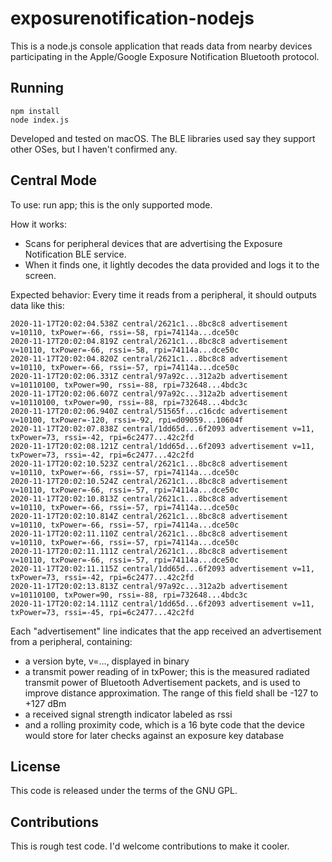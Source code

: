 # exposurenotification-nodejs

This is a node.js console application that reads data from nearby devices participating in the Apple/Google Exposure Notification Bluetooth protocol.

## Running

```
npm install
node index.js
```

Developed and tested on macOS.  The BLE libraries used say they support other OSes, but I haven't confirmed any.

## Central Mode

To use: run app; this is the only supported mode.

How it works:

- Scans for peripheral devices that are advertising the Exposure Notification BLE service.
- When it finds one, it lightly decodes the data provided and logs it to the screen.

Expected behavior: Every time it reads from a peripheral, it should outputs data like this:

```
2020-11-17T20:02:04.538Z central/2621c1...8bc8c8 advertisement v=10110, txPower=-66, rssi=-58, rpi=74114a...dce50c
2020-11-17T20:02:04.819Z central/2621c1...8bc8c8 advertisement v=10110, txPower=-66, rssi=-58, rpi=74114a...dce50c
2020-11-17T20:02:04.820Z central/2621c1...8bc8c8 advertisement v=10110, txPower=-66, rssi=-57, rpi=74114a...dce50c
2020-11-17T20:02:06.331Z central/97a92c...312a2b advertisement v=10110100, txPower=90, rssi=-88, rpi=732648...4bdc3c
2020-11-17T20:02:06.607Z central/97a92c...312a2b advertisement v=10110100, txPower=90, rssi=-88, rpi=732648...4bdc3c
2020-11-17T20:02:06.940Z central/51565f...c16cdc advertisement v=10100, txPower=-120, rssi=-92, rpi=d09059...10604f
2020-11-17T20:02:07.838Z central/1dd65d...6f2093 advertisement v=11, txPower=73, rssi=-42, rpi=6c2477...42c2fd
2020-11-17T20:02:08.121Z central/1dd65d...6f2093 advertisement v=11, txPower=73, rssi=-42, rpi=6c2477...42c2fd
2020-11-17T20:02:10.523Z central/2621c1...8bc8c8 advertisement v=10110, txPower=-66, rssi=-57, rpi=74114a...dce50c
2020-11-17T20:02:10.524Z central/2621c1...8bc8c8 advertisement v=10110, txPower=-66, rssi=-57, rpi=74114a...dce50c
2020-11-17T20:02:10.813Z central/2621c1...8bc8c8 advertisement v=10110, txPower=-66, rssi=-57, rpi=74114a...dce50c
2020-11-17T20:02:10.814Z central/2621c1...8bc8c8 advertisement v=10110, txPower=-66, rssi=-57, rpi=74114a...dce50c
2020-11-17T20:02:11.110Z central/2621c1...8bc8c8 advertisement v=10110, txPower=-66, rssi=-57, rpi=74114a...dce50c
2020-11-17T20:02:11.111Z central/2621c1...8bc8c8 advertisement v=10110, txPower=-66, rssi=-57, rpi=74114a...dce50c
2020-11-17T20:02:11.115Z central/1dd65d...6f2093 advertisement v=11, txPower=73, rssi=-42, rpi=6c2477...42c2fd
2020-11-17T20:02:13.813Z central/97a92c...312a2b advertisement v=10110100, txPower=90, rssi=-88, rpi=732648...4bdc3c
2020-11-17T20:02:14.111Z central/1dd65d...6f2093 advertisement v=11, txPower=73, rssi=-45, rpi=6c2477...42c2fd
```

Each "advertisement" line indicates that the app received an advertisement from a peripheral, containing:

- a version byte, v=..., displayed in binary
- a transmit power reading of in txPower; this is the measured radiated transmit power of Bluetooth Advertisement packets, and is used to improve distance approximation. The range of this field shall be -127 to +127 dBm
- a received signal strength indicator labeled as rssi
- and a rolling proximity code, which is a 16 byte code that the device would store for later checks against an exposure key database

## License

This code is released under the terms of the GNU GPL.

## Contributions

This is rough test code.  I'd welcome contributions to make it cooler.
